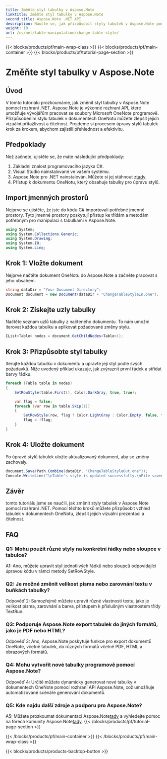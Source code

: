 ```yaml
---
title: Změňte styl tabulky v Aspose.Note
linktitle: Změňte styl tabulky v Aspose.Note
second_title: Aspose.Note .NET API
description: Naučte se, jak přizpůsobit styly tabulek v Aspose.Note pomocí C#. Upravte barvy, písma a další pro lepší prezentaci dokumentů.
weight: 10
url: /cs/net/table-manipulation/change-table-style/
---
```


{{< blocks/products/pf/main-wrap-class >}}
{{< blocks/products/pf/main-container >}}
{{< blocks/products/pf/tutorial-page-section >}}

# Změňte styl tabulky v Aspose.Note

## Úvod

V tomto tutoriálu prozkoumáme, jak změnit styl tabulky v Aspose.Note pomocí rozhraní .NET. Aspose.Note je výkonné rozhraní API, které umožňuje vývojářům pracovat se soubory Microsoft OneNote programově. Přizpůsobením stylu tabulek v dokumentech OneNotu můžete zlepšit jejich vizuální přitažlivost a čitelnost. Projdeme si procesem úpravy stylů tabulek krok za krokem, abychom zajistili přehlednost a efektivitu.

## Předpoklady

Než začnete, ujistěte se, že máte následující předpoklady:
1. Základní znalost programovacího jazyka C#.
2. Visual Studio nainstalované ve vašem systému.
3.  Aspose.Note pro .NET nainstalován. Můžete si jej stáhnout z[tady](https://releases.aspose.com/note/net/).
4. Přístup k dokumentu OneNotu, který obsahuje tabulky pro úpravu stylů.

## Import jmenných prostorů

Nejprve se ujistěte, že jste do kódu C# importovali potřebné jmenné prostory. Tyto jmenné prostory poskytují přístup ke třídám a metodám potřebným pro manipulaci s tabulkami v Aspose.Note.
```csharp
using System;
using System.Collections.Generic;
using System.Drawing;
using System.IO;
using System.Linq;
```

## Krok 1: Vložte dokument

Nejprve načtěte dokument OneNotu do Aspose.Note a začněte pracovat s jeho obsahem.
```csharp
string dataDir = "Your Document Directory";
Document document = new Document(dataDir + "ChangeTableStyleIn.one");
```

## Krok 2: Získejte uzly tabulky

Načtěte seznam uzlů tabulky z načteného dokumentu. To nám umožní iterovat každou tabulku a aplikovat požadované změny stylu.
```csharp
IList<Table> nodes = document.GetChildNodes<Table>();
```

## Krok 3: Přizpůsobte styl tabulky

Iterujte každou tabulku v dokumentu a upravte její styl podle svých požadavků. Níže uvedený příklad ukazuje, jak zvýraznit první řádek a střídat barvy řádku.
```csharp
foreach (Table table in nodes)
{
    SetRowStyle(table.First(), Color.DarkGray, true, true);

    var flag = false;
    foreach (var row in table.Skip(1))
    {
        SetRowStyle(row, flag ? Color.LightGray : Color.Empty, false, false);
        flag = !flag;
    }
}
```

## Krok 4: Uložte dokument

Po úpravě stylů tabulek uložte aktualizovaný dokument, aby se změny zachovaly.
```csharp
document.Save(Path.Combine(dataDir, "ChangeTableStyleOut.one"));
Console.WriteLine("\nTable's style is updated successfully.\nFile saved at " + dataDir);
```

## Závěr

tomto tutoriálu jsme se naučili, jak změnit styly tabulek v Aspose.Note pomocí rozhraní .NET. Pomocí těchto kroků můžete přizpůsobit vzhled tabulek v dokumentech OneNotu, zlepšit jejich vizuální prezentaci a čitelnost.

## FAQ

### Q1: Mohu použít různé styly na konkrétní řádky nebo sloupce v tabulce?

A1: Ano, můžete upravit styl jednotlivých řádků nebo sloupců odpovídající úpravou kódu v rámci metody SetRowStyle.
  
### Q2: Je možné změnit velikost písma nebo zarovnání textu v buňkách tabulky?

Odpověď 2: Samozřejmě můžete upravit různé vlastnosti textu, jako je velikost písma, zarovnání a barva, přístupem k příslušným vlastnostem třídy TextRun.

### Q3: Podporuje Aspose.Note export tabulek do jiných formátů, jako je PDF nebo HTML?

Odpověď 3: Ano, Aspose.Note poskytuje funkce pro export dokumentů OneNote, včetně tabulek, do různých formátů včetně PDF, HTML a obrazových formátů.

### Q4: Mohu vytvořit nové tabulky programově pomocí Aspose.Note?

Odpověď 4: Určitě můžete dynamicky generovat nové tabulky v dokumentech OneNote pomocí rozhraní API Aspose.Note, což umožňuje automatizované scénáře generování dokumentů.

### Q5: Kde najdu další zdroje a podporu pro Aspose.Note?

 A5: Můžete prozkoumat dokumentaci Aspose.Note[tady](https://reference.aspose.com/note/net/) a vyhledejte pomoc na fórech komunity Aspose.Note[tady](https://forum.aspose.com/c/note/28).
{{< /blocks/products/pf/tutorial-page-section >}}

{{< /blocks/products/pf/main-container >}}
{{< /blocks/products/pf/main-wrap-class >}}

{{< blocks/products/products-backtop-button >}}
